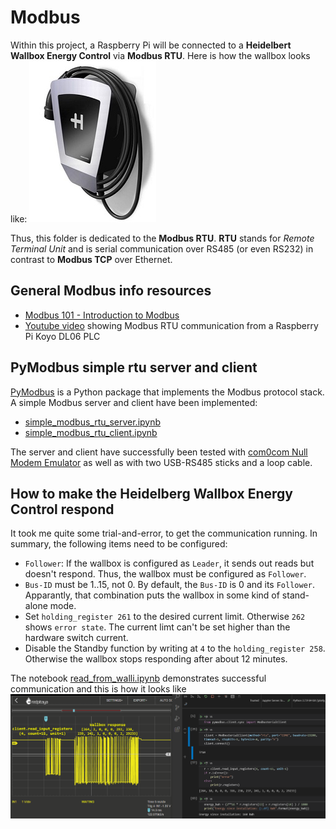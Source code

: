 # Modbus
Within this project, a Raspberry Pi will be connected to a **Heidelbert Wallbox Energy Control** via **Modbus RTU**. Here is how the wallbox looks like: 
![Heidelberg Wallbox Energy Control image](imgs/Heidelberg-Wallbox-Energy-Control.jpg)

Thus, this folder is dedicated to the **Modbus RTU**. **RTU** stands for *Remote Terminal Unit* and is serial communication over RS485 (or even RS232) in contrast to **Modbus TCP** over Ethernet.

## General Modbus info resources
- [Modbus 101 - Introduction to Modbus](https://www.csimn.com/CSI_pages/Modbus101.html)
- [Youtube video](https://www.youtube.com/watch?v=yRpWjjRNE-c) showing Modbus RTU communication from a Raspberry Pi Koyo DL06 PLC

## PyModbus simple rtu server and client
[PyModbus](https://pymodbus.readthedocs.io/) is a Python package that implements the Modbus protocol stack. A simple Modbus server and client have been implemented:
- [simple_modbus_rtu_server.ipynb](simple_modbus_rtu_server.ipynb)
- [simple_modbus_rtu_client.ipynb](simple_modbus_rtu_client.ipynb)

The server and client have successfully been tested with [com0com Null Modem Emulator](http://com0com.sourceforge.net/) as well as with two USB-RS485 sticks and a loop cable. 

## How to make the Heidelberg Wallbox Energy Control respond
It took me quite some trial-and-error, to get the communication running. In summary, the following items need to be configured:
- ``Follower``: If the wallbox is configured as ``Leader``, it sends out reads but doesn't respond. Thus, the wallbox must be configured as ``Follower``.
- ``Bus-ID`` must be 1..15, not 0. By default, the ``Bus-ID`` is 0 and its ``Follower``. Apparantly, that combination puts the wallbox in some kind of stand-alone mode. 
- Set ``holding_register 261`` to the desired current limit. Otherwise ``262`` shows ``error state``. The current limt can't be set higher than the hardware switch current. 
- Disable the Standby function by writing at ``4`` to the ``holding_register 258``. Otherwise the wallbox stops responding after about 12 minutes.  

The notebook [read_from_walli.ipynb](read_from_walli.ipynb) demonstrates successful communication and this is how it looks like
![Walli_not_responding_2021-17-11.jpg](imgs/successful_wallbox_read_2021-07-18.png)
